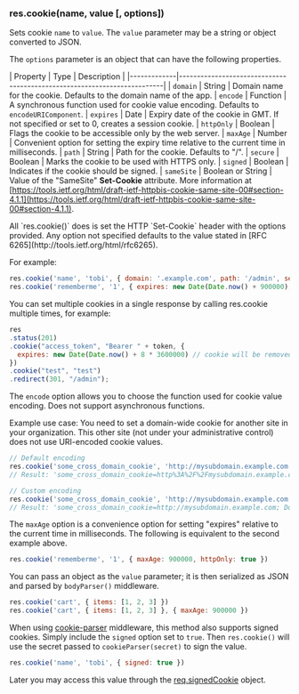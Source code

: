<h3 id='res.cookie'>res.cookie(name, value [, options])</h3>

Sets cookie `name` to `value`.  The `value` parameter may be a string or object converted to JSON.

The `options` parameter is an object that can have the following properties.

| Property    | Type |  Description                                                             |
|-------------|-------------------------------------------------------------------------|
| `domain`    | String | Domain name for the cookie. Defaults to the domain name of the app.
| `encode`    | Function | A synchronous function used for cookie value encoding. Defaults to `encodeURIComponent`.
| `expires`   | Date | Expiry date of the cookie in GMT. If not specified or set to 0, creates a session cookie.
| `httpOnly`  | Boolean | Flags the cookie to be accessible only by the web server.
| `maxAge`    | Number | Convenient option for setting the expiry time relative to the current time in milliseconds.
| `path`      | String | Path for the cookie. Defaults to "/".
| `secure`    | Boolean | Marks the cookie to be used with HTTPS only.
| `signed`    | Boolean | Indicates if the cookie should be signed.
| `sameSite`  | Boolean or String | Value of the "SameSite" **Set-Cookie** attribute. More information at [https://tools.ietf.org/html/draft-ietf-httpbis-cookie-same-site-00#section-4.1.1](https://tools.ietf.org/html/draft-ietf-httpbis-cookie-same-site-00#section-4.1.1).

<div class="doc-box doc-notice" markdown="1">
All `res.cookie()` does is set the HTTP `Set-Cookie` header with the options provided.
Any option not specified defaults to the value stated in [RFC 6265](http://tools.ietf.org/html/rfc6265).
</div>

For example:

```js
res.cookie('name', 'tobi', { domain: '.example.com', path: '/admin', secure: true })
res.cookie('rememberme', '1', { expires: new Date(Date.now() + 900000), httpOnly: true })
```

You can set multiple cookies in a single response by calling res.cookie multiple times, for example:

```js
res
.status(201)
.cookie("access_token", "Bearer " + token, {
  expires: new Date(Date.now() + 8 * 3600000) // cookie will be removed after 8 hours
})
.cookie("test", "test")
.redirect(301, "/admin");
```

The `encode` option allows you to choose the function used for cookie value encoding.
Does not support asynchronous functions.

Example use case: You need to set a domain-wide cookie for another site in your organization.
This other site (not under your administrative control) does not use URI-encoded cookie values.

```js
// Default encoding
res.cookie('some_cross_domain_cookie', 'http://mysubdomain.example.com', { domain: 'example.com' })
// Result: 'some_cross_domain_cookie=http%3A%2F%2Fmysubdomain.example.com; Domain=example.com; Path=/'

// Custom encoding
res.cookie('some_cross_domain_cookie', 'http://mysubdomain.example.com', { domain: 'example.com', encode: String })
// Result: 'some_cross_domain_cookie=http://mysubdomain.example.com; Domain=example.com; Path=/;'
```

The `maxAge` option is a convenience option for setting "expires" relative to the current time in milliseconds.
The following is equivalent to the second example above.

```js
res.cookie('rememberme', '1', { maxAge: 900000, httpOnly: true })
```

You can pass an object as the `value` parameter; it is then serialized as JSON and parsed by `bodyParser()` middleware.

```js
res.cookie('cart', { items: [1, 2, 3] })
res.cookie('cart', { items: [1, 2, 3] }, { maxAge: 900000 })
```

When using [cookie-parser](https://www.npmjs.com/package/cookie-parser) middleware, this method also
supports signed cookies. Simply include the `signed` option set to `true`.
Then `res.cookie()` will use the secret passed to `cookieParser(secret)` to sign the value.

```js
res.cookie('name', 'tobi', { signed: true })
```

Later you may access this value through the [req.signedCookie](#req.signedCookies) object.
